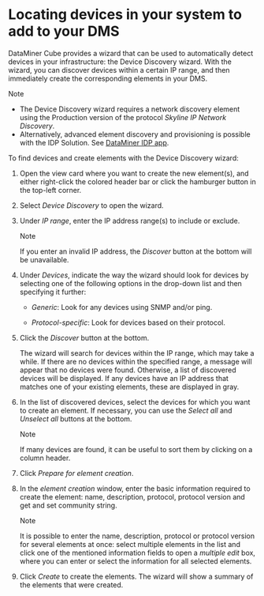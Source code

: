 # Locating devices in your system to add to your DMS

DataMiner Cube provides a wizard that can be used to automatically detect devices in your infrastructure: the Device Discovery wizard. With the wizard, you can discover devices within a certain IP range, and then immediately create the corresponding elements in your DMS.

> [!NOTE]
> - The Device Discovery wizard requires a network discovery element using the Production version of the protocol *Skyline IP Network Discovery*.
> - Alternatively, advanced element discovery and provisioning is possible with the IDP Solution. See [DataMiner IDP app](../../part_5/SolIDP/SolIDP.md#dataminer-idp-app).

To find devices and create elements with the Device Discovery wizard:

1. Open the view card where you want to create the new element(s), and either right-click the colored header bar or click the hamburger button in the top-left corner.

2. Select *Device Discovery* to open the wizard.

3. Under *IP range*, enter the IP address range(s) to include or exclude.

    > [!NOTE]
    > If you enter an invalid IP address, the *Discover* button at the bottom will be unavailable.

4. Under *Devices*, indicate the way the wizard should look for devices by selecting one of the following options in the drop-down list and then specifying it further:

    - *Generic*: Look for any devices using SNMP and/or ping.

    - *Protocol-specific*: Look for devices based on their protocol.

5. Click the *Discover* button at the bottom.

    The wizard will search for devices within the IP range, which may take a while. If there are no devices within the specified range, a message will appear that no devices were found. Otherwise, a list of discovered devices will be displayed. If any devices have an IP address that matches one of your existing elements, these are displayed in gray.

6. In the list of discovered devices, select the devices for which you want to create an element. If necessary, you can use the *Select all* and *Unselect all* buttons at the bottom.

    > [!NOTE]
    > If many devices are found, it can be useful to sort them by clicking on a column header.

7. Click *Prepare for element creation*.

8. In the *element creation* window, enter the basic information required to create the element: name, description, protocol, protocol version and get and set community string.

    > [!NOTE]
    > It is possible to enter the name, description, protocol or protocol version for several elements at once: select multiple elements in the list and click one of the mentioned information fields to open a *multiple edit* box, where you can enter or select the information for all selected elements.

9. Click *Create* to create the elements. The wizard will show a summary of the elements that were created.
